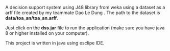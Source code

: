 A decision support system using J48 library from weka using a dataset as a arff file created by my teammate Dao Le Dung . The path to the dataset is **data/toa_an/toa_an.arff**.

Just click on the **dss.jar** file to run the application (make sure you have java 8 or higher installed on your computer).

This project is written in java using esclipe IDE.
